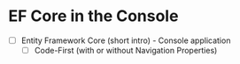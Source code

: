# EF Core in the Console

- [ ] Entity Framework Core (short intro) - Console application
  - [ ] Code-First (with or without Navigation Properties)
